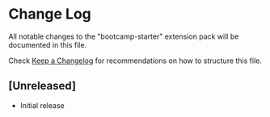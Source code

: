 # Change Log

All notable changes to the "bootcamp-starter" extension pack will be documented in this file.

Check [Keep a Changelog](http://keepachangelog.com/) for recommendations on how to structure this file.

## [Unreleased]

- Initial release
